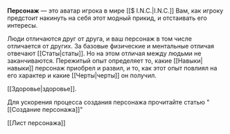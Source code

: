 **Персонаж** — это аватар игрока в мире [[$ I.N.C.|I.N.C.]] Вам, как игроку предстоит накинуть на себя этот модный прикид, и отстаивать его интересы.

Люди отличаются друг от друга, и ваш персонаж в том числе отличается от других. За базовые физические и ментальные отличая отвечают [[Статы|статы]]. Но на этом отличая между людьми не заканчиваются. Пережитый опыт определяет то, какие [[Навыки|навыки]] персонаж приобрел и развил, и то, как этот опыт повлиял на его характер и какие [[Черты|черты]] он получил.

 [[Здоровье|здоровье]].

Для ускорения процесса создания персонажа прочитайте статью "[[Создание персонажа]]"

[[Лист персонажа]]

